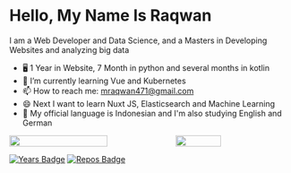 # Hello, My Name Is Raqwan

I am a Web Developer and Data Science, and a Masters in Developing Websites and analyzing big data

- 🖥 1 Year in Website, 7 Month in python and several months in kotlin
- 📱 I’m currently learning Vue and Kubernetes
- 📫 How to reach me: mraqwan471@gmail.com
- 😄 Next I want to learn Nuxt JS, Elasticsearch and Machine Learning
- 💬 My official language is Indonesian and I'm also studying English and German

<p style="display:flex">

 <img src="https://github-readme-stats.vercel.app/api?username=Rqwannn&show_icons=true&theme=tokyonight&bg_color=ffffff" width="59%">

  <img src="https://github-readme-stats.vercel.app/api/top-langs/?username=Rqwannn&theme=tokyonight&hide_langs_below=1&layout=compact&bg_color=ffffff" width="40%">

 </p>

[![Years Badge](https://badges.pufler.dev/years/Rqwannn)](https://badges.pufler.dev)
[![Repos Badge](https://badges.pufler.dev/repos/Rqwannn)](https://badges.pufler.dev)
